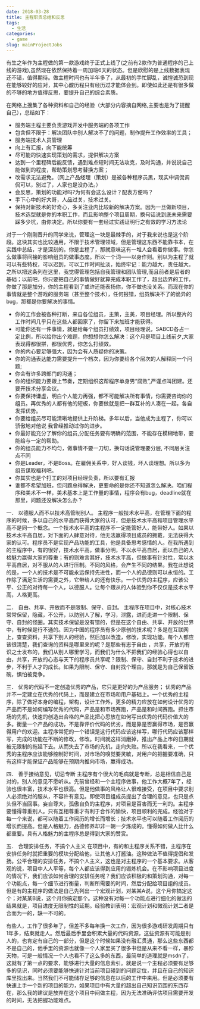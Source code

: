 ```yaml
---
date: 2018-03-28
title: 主程职责总结和反思
tags: 
  - 生活
categories: 
  - game
slug: mainProjectJobs
---
```

有生之年作为主程做的第一款游戏终于正式上线了(之前有2款作为普通程序的己上线的游戏),虽然现在依然保持着一周加班6天的状态。但是欣慰的是上线数据表现还不错，值得期待。做主程时间也有半年多了，从最初的手忙脚乱，诚惶诚恐到现在能够较好的应对，其中心酸历程只有经历过才能体会到。即使如此还是有很多做的不够的地方值得反思，要提升自己的综合素质。
<!-- more -->

在网络上搜集了各种资料和自己的经验（大部分内容摘自网络,主要也是为了提醒自己），总结如下：    
- 服务端主程主要负责游戏开发中服务端的各项工作    
- 包含但不限于：解决团队中别人解决不了的问题，制作提升工作效率的工具；
- 服务端技术人员管理
- 向上有汇报，向下能统筹
- 尽可能的快速实现策划的需求，提供解决方案
- 达到一个里程碑后能反馈，遇到难点短时间无法攻克，及时沟通，并说说自己能做到的程度，帮助策划思考替换方案；
- 改需求无法避免。（网上产品经理（策划）是被各种程序员黑，现实中调侃调侃可以，别过了，人家也是没办法。）
- 会反思，策划的功能对吗?为何有会这么设计？配表方便吗？
- 手下心中的好大哥，人品过关，技术过关。
- 保持对新技术的好奇心，多关注业内比较新的解决方案。因为一旦做新项目，技术选型就是你的本职工作，而且影响整个项目周期，换句话说到底未来需要踩多少坑，由你决定。所以你要有一套经过实践证明行之有效的学习方法论


对于一个刚刚晋升的同学来说，管理这一块是最棘手的，对于我来说也是这个阶段。这块其实也比较通用，不限于技术管理领域，但是管理这东西不能靠书本，在实践中总结，才是深刻的。你是主程了，那就意味这有一堆人会看着你做事。你怎么做事将间接的影响组员的做事态度。所以一个词——以身作则。别以为主程了就可以有些特权，可以迟到，可以工作时间扯淡，始终牢记：能力越大，责任越大。之所以把这条列在这里，我觉得管理包括自我管理和团队管理,而且前者是后者的基础；以前吧，你只要把自己的事情做好就算完成本职工作了，超出边界的工作，你做了那是加分，你的主程看到了或许还能表扬你，你不做也没关系。而现在你的事情就是整个游戏的服务端（甚至整个技术），任何报错，组员解决不了的诡异的bug，那都是你要解决的事情。

- 你的工作会被各种打断，来自各位组员，主策，主美，项目经理。所以整片的工作时间几乎只在这些人都回家了，你留下来加班才能获得。
- 可能你还有一件事情，就是给每个组员打绩效，项目经理说，SABCD各占一定比例，所以给你出个难题，你想想你怎么解决：这个月是项目上线前夕,大家表现得都很拼，都很优秀，你怎么打绩效。
- 你的内心要足够强大，因为会有人质疑你的决策。
- 你的沟通表达能力需要提升一个档次，因为你要给各个层次的人解释同一个问题;
- 你会有许多跨部门的沟通；
- 你的组织能力要跟上节奏，定期组织这帮程序单身男“腐败”,严谨点叫团建。还要开技术分享会议。
- 你要保持谦虚，明白个人能力再强，都不可能解决所有事情，你需要咨询你的组员。再优秀的人都有他的短板，你要做就是把一群互补的人凑在一起，各自发挥优势。
- 你要给组员尽可能清晰地提供上升阶梯。多年以后，当他成为主程了，你可以骄傲地对他说 我曾经推动过你的进步。
- 你最好能充分了解你的组员,分配任务要有明确的范围，不能存在模糊地带，要能给与一定的帮助。
- 你的组员能力不均匀，做事情不要一刀切，换句话说管理要分层, 不同层关注点不同
- 你是Leader，不是Boss。在雇佣关系中，好人谈钱，坏人谈理想。所以多为组员谋取福利吧。
- 你其实也是个打工的对项目经理负责，所以要有汇报
- 谁都不希望加班，但问题总得解决，更要命的是你还不知道怎么解决。咱们程序和美术不一样，美术基本上是工作量的事情，程序会有bug，deadline就在那里，问题还没解决怎么办？


一． 以德服人而不以技术高管制别人。 
主程序一般技术水平高，在管理下面的程序的时候，多以自己的水平高而获得大家的认可，但是技术水平高和项目管理水平高不是同一个概念。一个技术水平高的主程序不一定能管好人，能带好人。如果以技术水平高自居，对下面的人肆意对待，他无法赢得项目成员的拥戴，无法获得大家的认可。程序员不是实现产品功能的工具，他是具备思考感情的人。在我所遇到的主程序中，有的很好，技术水平高，做事分明，不以水平高自居，而以自己的人格魅力赢得大家的尊重；有的则难言其好，技术水平高，但做事有针对性，常以水平高自居，对不服从的人进行压制。不同的风格，会产生不同的结果。我在此想说的是，一个人的技术是不可能永远保持先进性，而一个人的品德则可以永恒的。工作除了满足生活的需要之外，它带给人的还有快乐。一个优秀的主程序，应该公平、公正的对待每一个人，以德服人。让每个跟从的人体验到你不仅仅是技术水平高，人格更高。

二． 自由、共享、开放而不是限制、保守、自封。 
主程序在项目中，对核心技术常常保留，隐藏，不公开，以防别人了解，学习，泄露，进而走进一个限制、保守、自封的怪圈。其实技术保留是没有错的，但是在这个自由、共享、开放的世界中，有时候是行不通的。因为中国的程序员有多少原创的技术呢？多是在互联网上，查查资料，共享下别人的经验，然后加以改造，修改，实现功能。每个人都应该很清楚，我们查询的资料是哪里来的呢？是那些有志于自由 ，共享，开放的有识之士发布的，我们从别人哪里学习，而我们为什么不把我们的经验心得也以自由，共享，开放的心态与天下的程序员共享呢？限制、保守、自封不利于技术的进步，不利于人才的成长。如果为限制、保守、自封找个理由，那就是为自己保留饭碗，惧怕被竞争。

三． 优秀的代码不一定创造优秀的产品，它只是更好的为产品服务；
优秀的产品并不一定建立在优秀的代码上，而是建立在市场和用户基础上。一个优秀的主程序，除了做好本身的编程，架构，设计工作外，更多的精力应放在如何设计优秀的产品而不是如何编写优秀的代码，产品是和市场赛跑，产品是和时间赛跑。抓住市场的先机，快速的创造出合格的产品比把心思放在如何写出优秀的代码价值大的多。衡量一个产品的成功，不是靠评价代码的优劣，而是靠是否赢得市场，是否赢得用户的欢迎。主程序常犯的一个错误是这行代码应该这样写，哪行代码应该那样写，完成的功能在不断的修改，修改。时间就这样消磨掉，推出产品上市的日期就被无限制的拖延下去。从而失去了市场的先机，走向失败。所以在我看来，一个优秀的主程序应该能够控制好时间，对市场的嗅觉要灵敏，对用户的把握要准确，只有这样才能保证产品能够在预期内推向市场，赢得成功。

四． 善于接纳意见，切忌专断
主程序有个很大的毛病就是专断，总是相信自己是对的，别人的意见不愿听从。先前曾经和一个主程序做事，他工作大概7年了，经验也很丰富，技术水平也很高。但是他做事的风格让人很难接受，在项目中要求别人必须绝对的服从，不容许有意见。即使项目组成员提出了合理的意见，也只是点头但不当回事。妄自尊大，孤傲自负的主程序，对项目是百害而无一利的。主程序要懂得尊重别人。只有互相尊重才有利于合作的愉快，项目顺利的完成。经验对于每一个来说，都可以随着工作阅历的增长而增长；技术水平也可以随着工作阅历的增长而提高。但是人格魅力，品德修养却非一朝一夕炼成的。懂得如何做人比什么都重要。具有人格魅力的主程序总是得到大家的赞赏。

五． 合理安排任务，不搞个人主义
在项目中，有的和主程序关系不错，主程序在安排任务时就把重要的模块分配给他，让其他人打酱油。这种做法不值得提倡和发扬。公平合理的安排任务，不搞个人主义，这也是对主程序的一个基本要求。从客观的说，项目中人人平等，每个人都应该得到应用的锻炼机会。在不影响项目进度的情况下，我们应该如何合理的安排任务呢？我们应该积极的和策划沟通，对每一个功能点，每一个细节进行衡量，判断所需要的时间，然后分配给项目组的成员。但是有的主程序的做法是自己先列出一个宏观计划，对某某A说，这个月你搞定这个；对某某B说，这个月你搞定那个。这种没有对每一个功能点进行细化的做法的结果就是，项目进度无限制性的延期。经验教训表明：宏观计划和微观计划二者是合而为一的，缺一不可的。



有些人，工作了很多年了，但差不多每年换一次工作，因为很多游戏研发周期只有1年多，结束就走人。然后最后手里会积累大量的代码资源，这些资源有可能是别人的，也肯定有自己的一部分，但是这个时候如果没有融汇贯通，那么这些东西都不是自己的，他手里的资源也就像一个人家里买了很多书但是从来不看一样，暴殄天物，可是一般情况一个人也看不了这么多的东西，最简单的道理就是msdn了，这就有了第一点的要求，能够进行大量的信息索引。就是说一个主程必须要有足够多的见识，同时必须要能够快速针对当前项目碰到的问题定位，并且在自己的知识库里找出来。当然我们不可能储存足够的信息在以后的工作中来用。但是必须要有快速上手一个新的项目的能力，如果项目中有大量的超出自己知识范围的东西存在，那么我的建议是放弃在这个项目中间做主程，因为无法准确评估项目需要开发的时间，无法把握功能难点。